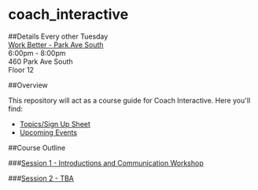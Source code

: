 # coach_interactive

##Details
Every other Tuesday <br>
[Work Better - Park Ave South](https://www.google.com/maps/place/Work+Better+-+Park+Ave+South/@40.745181,-73.9854017,17z/data=!3m1!4b1!4m2!3m1!1s0x89c259a7ff7f6b87:0xee805ce25b3cb8aa)<br>
6:00pm - 8:00pm <br>
460 Park Ave South <br>
Floor 12 <br>

##Overview

This repository will act as a course guide for Coach Interactive. 
Here you'll find:

+ [Topics/Sign Up Sheet](https://docs.google.com/a/campinteractive.org/document/d/1peUfyjZzFybivN3OjjstwbhmTqDrRDD2qZ81e6jc0wc/edit?usp=sharing)
+ [Upcoming Events](http://www.weare.ci/events/)

##Course Outline

###[Session 1 - Introductions and Communication Workshop](session-01)

###[Session 2 - TBA ](session-02)



